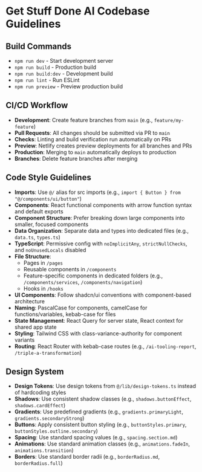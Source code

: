 # Get Stuff Done AI Codebase Guidelines

## Build Commands
- `npm run dev` - Start development server
- `npm run build` - Production build
- `npm run build:dev` - Development build
- `npm run lint` - Run ESLint
- `npm run preview` - Preview production build

## CI/CD Workflow
- **Development**: Create feature branches from `main` (e.g., `feature/my-feature`)
- **Pull Requests**: All changes should be submitted via PR to `main`
- **Checks**: Linting and build verification run automatically on PRs
- **Preview**: Netlify creates preview deployments for all branches and PRs
- **Production**: Merging to `main` automatically deploys to production
- **Branches**: Delete feature branches after merging

## Code Style Guidelines
- **Imports**: Use `@/` alias for src imports (e.g., `import { Button } from "@/components/ui/button"`)
- **Components**: React functional components with arrow function syntax and default exports
- **Component Structure**: Prefer breaking down large components into smaller, focused components
- **Data Organization**: Separate data and types into dedicated files (e.g., `data.ts`, `types.ts`)
- **TypeScript**: Permissive config with `noImplicitAny`, `strictNullChecks`, and `noUnusedLocals` disabled
- **File Structure**: 
  - Pages in `/pages`
  - Reusable components in `/components`
  - Feature-specific components in dedicated folders (e.g., `/components/services`, `/components/navigation`)
  - Hooks in `/hooks`
- **UI Components**: Follow shadcn/ui conventions with component-based architecture
- **Naming**: PascalCase for components, camelCase for functions/variables, kebab-case for files
- **State Management**: React Query for server state, React context for shared app state
- **Styling**: Tailwind CSS with class-variance-authority for component variants
- **Routing**: React Router with kebab-case routes (e.g., `/ai-tooling-report`, `/triple-a-transformation`)

## Design System
- **Design Tokens**: Use design tokens from `@/lib/design-tokens.ts` instead of hardcoding styles
- **Shadows**: Use consistent shadow classes (e.g., `shadows.buttonEffect`, `shadows.cardEffect`)
- **Gradients**: Use predefined gradients (e.g., `gradients.primaryLight`, `gradients.secondaryStrong`)
- **Buttons**: Apply consistent button styling (e.g., `buttonStyles.primary`, `buttonStyles.outline.secondary`)
- **Spacing**: Use standard spacing values (e.g., `spacing.section.md`)
- **Animations**: Use standard animation classes (e.g., `animations.fadeIn`, `animations.transition`)
- **Borders**: Use standard border radii (e.g., `borderRadius.md`, `borderRadius.full`)